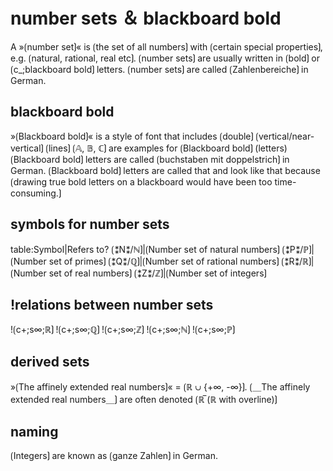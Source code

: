 # number sets ＆ blackboard bold

A »⟮number set⟯« is ⟮the set of all numbers⟯ with ⟮certain special properties⟯, e.g. ⟮natural, rational, real etc⟯. 
⟮number sets⟯ are usually written in ⟮bold⟯ or ⟮c_;blackboard bold⟯ letters. 
⟮number sets⟯ are called ⟮Zahlenbereiche⟯ in German. 

## blackboard bold

»⟮Blackboard bold⟯« is a style of font that includes ⟮double⟯ ⟮vertical/near-vertical⟯ ⟮lines⟯ 
⟮𝔸, 𝔹, ℂ⟯ are examples for ⟮Blackboard bold⟯ (letters) 
⟮Blackboard bold⟯ letters are called ⟮buchstaben mit doppelstrich⟯ in German. 
⟮Blackboard bold⟯ letters are called that and look like that because ⟮drawing true bold letters on a blackboard would have been too time-consuming.⟯ 

## symbols for number sets 

table:Symbol|Refers to?
⟮⁑N⁑/ℕ⟯|⟮Number set of natural numbers⟯
⟮⁑P⁑/ℙ⟯|⟮Number set of primes⟯
⟮⁑Q⁑/ℚ⟯|⟮Number set of rational numbers⟯
⟮⁑R⁑/ℝ⟯|⟮Number set of real numbers⟯
⟮⁑Z⁑/ℤ⟯|⟮Number set of integers⟯

## !relations between number sets

!⟮c+;s∞;ℝ⟯
  !⟮c+;s∞;ℚ⟯ 
    !⟮c+;s∞;ℤ⟯ 
      !⟮c+;s∞;ℕ⟯ 
        !⟮c+;s∞;ℙ⟯

## derived sets

»⟮The affinely extended real numbers⟯« = ⟮ℝ ∪ {+∞, -∞}⟯.
⟮＿The affinely extended real numbers＿⟯ are often denoted ⟮ℝ̅ (ℝ with overline)⟯

## naming

⟮Integers⟯ are known as ⟮ganze Zahlen⟯ in German. 